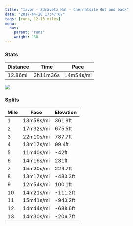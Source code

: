 ```yaml
---
title: "Izvor - Zdravetz Hut - Chernatsite Hut and back"
date: "2017-04-28 17:47:07"
tags: [runs, 12-13 miles]
menu:
  nav:
    parent: "runs"
    weight: 130
---
```


### Stats

| Distance | Time | Pace |
|----------|------|------|
|12.86mi|3h11m36s|14m54s/mi|

<img src='https://maps.googleapis.com/maps/api/staticmap?maptype=roadmap&path=enc:gip_GmlsuCpDrDyD|W`E~EJhJiD`RzAxNbCxDpBeG~H|CxA~RvCAxGcE|BbAfR{KlGeJdDq@xCyNdNgGdEzA|FqFfHoMvFgQQ_FnLo`@lGy\lDaFfBuOvCwA`CdAvEkEhBsQxKdAhB}DbEf@fF{HvHxH~@rF|IvMqAyT`B}DbA`QbDdDxB|Kl\vVjn@w]kPkFuFvAMpAo@wAkDN{LnJgCcA}BkF}LbBoIaAsEwFyA_Rq@`CzAdSu@zAeIqLiAcG{GuHyAJwCjGuEGoAfDaIwC_CtBsAzO}DjBMbBgHp@eAbMwDxFyFvZkMpa@ZjEyGpTwC~BgBjGoHpHoDoBwOzFoA~MgEbBaIdK}PrJqBwAmBxC}EjAgB@{BgSqGgDyAlFiAHmBiEQsGwAaDpDkRGsJaEeFfEgYgFsG&key=AIzaSyC1MId7bFpkLXNAaYhBSTb8jLyiSqzbDtM&size=800x800&markers=color:yellow|label:S|42.03172,24.68055&markers=color:green|label:F|42.031989999999986,24.681150000000006'>

### Splits

| Mile | Pace | Elevation |
|------|------|-----------|
|1|13m58s/mi|361.9ft|
|2|17m32s/mi|675.5ft|
|3|22m10s/mi|787.7ft|
|4|13m17s/mi|99.4ft|
|5|11m40s/mi|-42ft|
|6|14m16s/mi|231ft|
|7|15m20s/mi|224.7ft|
|8|13m17s/mi|-483.3ft|
|9|12m54s/mi|100.1ft|
|10|14m21s/mi|-111.2ft|
|11|15m41s/mi|-943.2ft|
|12|14m44s/mi|-688.6ft|
|13|14m30s/mi|-206.7ft|
